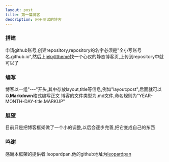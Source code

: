 ```yaml
---
layout: post
title: 第一篇博客
description: 用于测试的博客
---
```


### 搭建

申请github账号,创建repository,repository的名字必须是"全小写账号名.github.io",然后上[jekylltheme](https://jekylltheme.io)找一个心仪的静态博客页,上传到repository中就可以了

### 编写

博客以一组"---"开头,其中存放layout,title等信息,例如"layout:post",后面就可以以**Markdown**格式编写正文  博客的文件类型为.md文件,命名规则为"YEAR-MONTH-DAY-title.MARKUP"


### 展望

目前只是把博客框架做了一个小的调整,以后会逐步完善,把它变成自己的东西

### 鸣谢

感谢本框架的提供者:leopardpan,他的github地址为[leopardpan](https://github.com/leopardpan/)